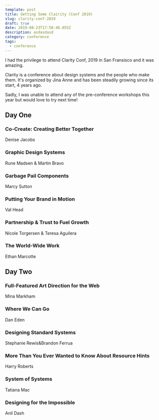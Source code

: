 ```yaml
---
template: post
title: Getting Some Clairity (Conf 2019)
slug: clarity-conf-2019
draft: true
date: 2019-08-23T17:58:48.855Z
description: asdasdasd
category: conference
tags:
  - conference
---
```

I had the privilege to attend Clarity Conf, 2019 in San Fransisco and it was amazing. 

Clarity is a conference about design systems and the people who make them. It's organized by Jina Anne and has been steadily growing since its start, 4 years ago.

Sadly, I was unable to attend any of the pre-conference workshops this year but would love to try next time!

## Day One

### Co-Create: Creating Better Together

Denise Jacobs

### Graphic Design Systems

Rune Madsen & Martin Bravo

### Garbage Pail Components

Marcy Sutton

### Putting Your Brand in Motion

Val Head

### Partnership & Trust to Fuel Growth

Nicole Torgersen & Teresa Aguilera

### The World-Wide Work

Ethan Marcotte

## Day Two

### Full-Featured Art Direction for the Web

Mina Markham

### Where We Can Go

Dan Eden

### Designing Standard Systems

Stephanie Rewis&Brandon Ferrua

### More Than You Ever Wanted to Know About Resource Hints

Harry Roberts

### System of Systems

Tatiana Mac

### Designing for the Impossible

Anil Dash
